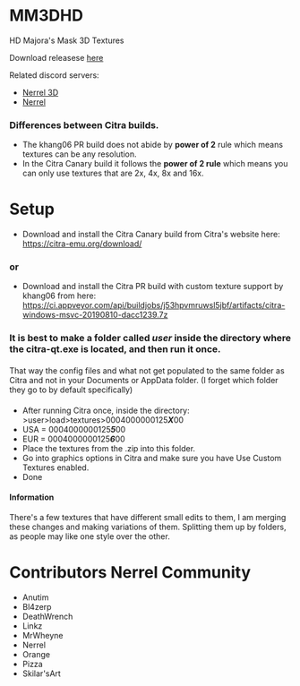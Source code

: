 # MM3DHD
HD Majora's Mask 3D Textures

Download releasese [here](https://github.com/DeathWrench/MM3DHD/releases/)

Related discord servers:
* [Nerrel 3D](https://discord.gg/YgspcmS)
* [Nerrel](https://discord.gg/BBre2vJ)

### Differences between Citra builds.
* The khang06 PR build does not abide by **power of 2** rule which means textures can be any resolution.
* In the Citra Canary build it follows the **power of 2 rule** which means you can only use textures that are 2x, 4x, 8x and 16x.

# Setup
* Download and install the Citra Canary build from Citra's website here:
https://citra-emu.org/download/
### or
* Download and install the Citra PR build with custom texture support by khang06 from here: https://ci.appveyor.com/api/buildjobs/j53hpvmruwsl5jbf/artifacts/citra-windows-msvc-20190810-dacc1239.7z
### It is best to make a folder called *user* inside the directory where the **citra-qt.exe** is located, and then run it once.  
#### 
That way the config files and what not get populated to the same folder as Citra and not in your Documents or AppData folder. (I forget which folder they go to by default specifically)
####
* After running Citra once, inside the directory: >user>load>textures>0004000000125***X***00
* USA = 0004000000125***5***00
* EUR = 0004000000125***6***00
* Place the textures from the .zip into this folder.
* Go into graphics options in Citra and make sure you have Use Custom Textures enabled. 
* Done

#### Information
There's a few textures that have different small edits to them, I am merging these changes and making variations of them. Splitting them up by folders, as people may like one style over the other.

# Contributors Nerrel Community
* Anutim
* Bl4zerp
* DeathWrench
* Linkz
* MrWheyne
* Nerrel 
* Orange
* Pizza
* Skilar'sArt

